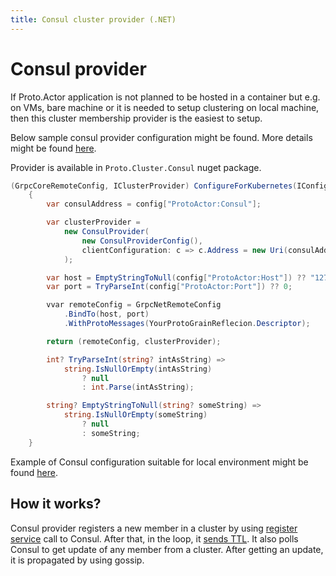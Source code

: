 ```yaml
---
title: Consul cluster provider (.NET)
---
```


# Consul provider

If Proto.Actor application is not planned to be hosted in a container but e.g. on VMs, bare machine or it is needed to setup clustering on local machine, then this cluster membership provider is the easiest to setup.

Below sample consul provider configuration might be found. More details might be found [here](https://github.com/asynkron/protoactor-dotnet/tree/dev/examples/ClusterGrainHelloWorld).

Provider is available in `Proto.Cluster.Consul` nuget package.

```csharp
(GrpcCoreRemoteConfig, IClusterProvider) ConfigureForKubernetes(IConfiguration config)
    {
        var consulAddress = config["ProtoActor:Consul"];

        var clusterProvider = 
            new ConsulProvider(
                new ConsulProviderConfig(), 
                clientConfiguration: c => c.Address = new Uri(consulAddress)
            );

        var host = EmptyStringToNull(config["ProtoActor:Host"]) ?? "127.0.0.1";
        var port = TryParseInt(config["ProtoActor:Port"]) ?? 0;

        vvar remoteConfig = GrpcNetRemoteConfig
            .BindTo(host, port)
            .WithProtoMessages(YourProtoGrainReflecion.Descriptor);

        return (remoteConfig, clusterProvider);

        int? TryParseInt(string? intAsString) =>
            string.IsNullOrEmpty(intAsString)
                ? null
                : int.Parse(intAsString);

        string? EmptyStringToNull(string? someString) => 
            string.IsNullOrEmpty(someString)
                ? null
                : someString;
    }
```

Example of Consul configuration suitable for local environment might be found [here](https://github.com/asynkron/protoactor-dotnet/blob/dev/examples/ClusterGrainHelloWorld/docker-compose.yml).

## How it works?

Consul provider registers a new member in a cluster by using [register service](https://www.consul.io/commands/services/register) call to Consul. After that, in the loop, it [sends TTL](https://www.consul.io/api-docs/agent/check#ttl-check-pass). It also polls Consul to get update of any member from a cluster. After getting an update, it is propagated by using gossip.
